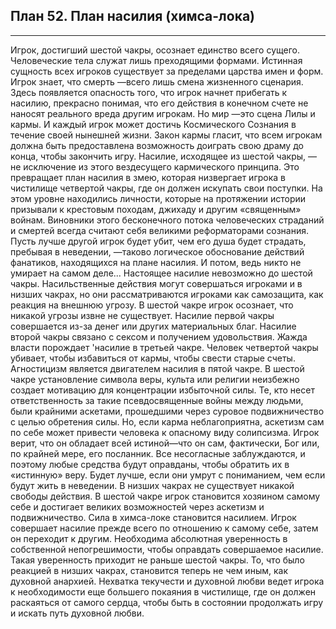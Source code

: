 ## План 52. План насилия (химса-лока)


---
Игрок, достигший шестой чакры, осознает единство всего сущего. Человеческие тела служат лишь преходящими формами. Истинная сущность всех игроков существует за пределами царства имен и форм. Игрок знает, что смерть —всего лишь смена жизненного сценария. Здесь появляется опасность того, что игрок начнет прибегать к насилию, прекрасно понимая, что его действия в конечном счете не наносят реального вреда другим игрокам. Но мир —это сцена Лилы и кармы. И каждый игрок может достичь Космического Сознания в течение своей нынешней жизни. Закон кармы гласит, что всем игрокам должна быть предоставлена возможность доиграть свою драму до конца, чтобы закончить игру. Насилие, исходящее из шестой чакры, — не исключение из этого вездесущего кармического принципа. Это превращает план насилия в змею, которая низвергает игрока в чистилище четвертой чакры, где он должен искупать свои поступки. На этом уровне находились личности, которые на протяжении истории призывали к крестовым походам, джихаду и другим «священным» войнам. Виновники этого бесконечного потока человеческих страданий и смертей всегда считают себя великими реформаторами сознания. Пусть лучше другой игрок будет убит, чем его душа будет страдать, пребывая в неведении, —таково логическое обоснование действий фанатиков, находящихся на плане насилия. И потом, ведь никто не умирает на самом деле... Настоящее насилие невозможно до шестой чакры. Насильственные действия могут совершаться игроками и в низших чакрах, но они рассматриваются игроками как самозащита, как реакция на внешнюю угрозу. В шестой чакре игрок осознает, что никакой угрозы извне не существует. Насилие первой чакры совершается из-за денег или других материальных благ. Насилие второй чакры связано с сексом и получением удовольствия. Жажда власти порождает 'насилие в третьей чакре. Человек четвертой чакры убивает, чтобы избавиться от кармы, чтобы свести старые счеты. Агностицизм является двигателем насилия в пятой чакре. В шестой чакре установление символа веры, культа или религии неизбежно создает мотивацию для концентрации избыточной силы. Те, кто несет ответственность за такие псевдосвященные войны между людьми, были крайними аскетами, прошедшими через суровое подвижничество с целью обретения силы. Но, если карма неблагоприятна, аскетизм сам по себе может привести человека к опасному виду солипсизма. Игрок верит, что он обладает всей истиной—что он сам, фактически, Бог или, по крайней мере, его посланник. Все несогласные заблуждаются, и поэтому любые средства будут оправданы, чтобы обратить их в «истинную» веру. Будет лучше, если они умрут с пониманием, чем если будут жить в неведении. В низших чакрах не существует никакой свободы действия. В шестой чакре игрок становится хозяином самому себе и достигает великих возможностей через аскетизм и подвижничество. Сила в химса-локе становится насилием. Игрок совершает насилие прежде всего по отношению к самому себе, затем он переходит к другим. Необходима абсолютная уверенность в собственной непогрешимости, чтобы оправдать совершаемое насилие. Такая уверенность приходит не раньше шестой чакры. То, что было реакцией в низших чакрах, становится теперь не чем иным, как духовной анархией. Нехватка текучести и духовной любви ведет игрока к необходимости еще большего покаяния в чистилище, где он должен раскаяться от самого сердца, чтобы быть в состоянии продолжать игру и искать путь духовной любви.
